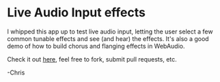 # Live Audio Input effects

I whipped this app up to test live audio input, letting the user select a few common tunable effects and see (and hear) the effects.  It's also a good demo of how to build chorus and flanging effects in WebAudio.

Check it out [here](https://cwilso.github.io/Audio-Input-Effects/), feel free to fork, submit pull requests, etc.

-Chris
